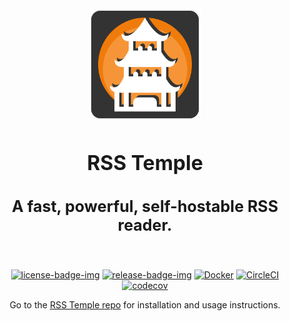 <div align="center">
  <img src=".github/resources/logo.png" height="180px" width="auto" alt="rss temple logo">
  <br />
  <h2 style="font-size: 32px;">
    RSS Temple
  </h2>

  <h3 style="font-size: 25px;">
    A fast, powerful, self-hostable RSS reader.
  </h3>
  <br/>

[![license-badge-img]][license-badge]
[![release-badge-img]][release-badge]
[![Docker][docker-pulls-badge-img]][docker-pulls-badge]
[![CircleCI][circleci-badge-img]][circleci-badge]
[![codecov][codecov-badge-img]][codecov-badge]

  </div>
</div>

<div align="center">
  Go to the <a href="https://github.com/murrple-1/rss_temple">RSS Temple repo</a> for installation and usage instructions.
</div>

[license-badge-img]: https://img.shields.io/github/license/murrple-1/rss_temple_ui?style=for-the-badge&color=a32d2a
[license-badge]: LICENSE
[release-badge-img]: https://img.shields.io/github/v/release/murrple-1/rss_temple_ui?style=for-the-badge
[release-badge]: https://github.com/murrple-1/rss_temple_ui/releases
[docker-pulls-badge-img]: https://img.shields.io/docker/pulls/murraychristopherson/rss_temple?style=for-the-badge&label=pulls
[docker-pulls-badge]: https://hub.docker.com/r/murraychristopherson/rss_temple
[circleci-badge-img]: https://img.shields.io/circleci/build/github/murrple-1/rss_temple_ui?style=for-the-badge
[circleci-badge]: https://dl.circleci.com/status-badge/redirect/gh/murrple-1/rss_temple_ui/tree/master
[codecov-badge-img]: https://img.shields.io/codecov/c/github/murrple-1/rss_temple_ui?style=for-the-badge
[codecov-badge]: https://codecov.io/gh/murrple-1/rss_temple_ui
